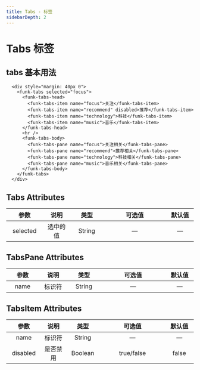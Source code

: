 ```yaml
---
title: Tabs - 标签
sidebarDepth: 2
---
```


# Tabs 标签 <Badge text="beta" type="warn"/>

## tabs 基本用法

<tabs-demo />

```vue
  <div style="margin: 40px 0">
    <funk-tabs selected="focus">
      <funk-tabs-head>
        <funk-tabs-item name="focus">关注</funk-tabs-item>
        <funk-tabs-item name="recommend" disabled>推荐</funk-tabs-item>
        <funk-tabs-item name="technology">科技</funk-tabs-item>
        <funk-tabs-item name="music">音乐</funk-tabs-item>
      </funk-tabs-head>
      <hr />
      <funk-tabs-body>
        <funk-tabs-pane name="focus">关注相关</funk-tabs-pane>
        <funk-tabs-pane name="recommend">推荐相关</funk-tabs-pane>
        <funk-tabs-pane name="technology">科技相关</funk-tabs-pane>
        <funk-tabs-pane name="music">音乐相关</funk-tabs-pane>
      </funk-tabs-body>
    </funk-tabs>
  </div>
```

## Tabs Attributes

|   参数   |   说明   |  类型  | 可选值 | 默认值 |
| :------: | :------: | :----: | :----: | :----: |
| selected | 选中的值 | String |   —    |   —    |

## TabsPane Attributes

| 参数 |  说明  |  类型  | 可选值 | 默认值 |
| :--: | :----: | :----: | :----: | :----: |
| name | 标识符 | String |   —    |   —    |

## TabsItem Attributes

|   参数   |   说明   |  类型   |   可选值   | 默认值 |
| :------: | :------: | :-----: | :--------: | :----: |
|   name   |  标识符  | String  |     —      |   —    |
| disabled | 是否禁用 | Boolean | true/false | false  |

<style>
table th:nth-child(1) {
    width: 100px;
}
table th:nth-child(2) {
    width: 100px;
}
table th:nth-child(3) {
    width: 100px;
}
table th:nth-child(4) {
    width: 290px;
}
table th:nth-child(5) {
    width: 100px;
}
</style>
